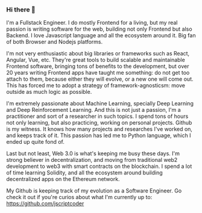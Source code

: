 ### Hi there 👋

I'm a Fullstack Engineer. I do mostly Frontend for a living, but my real passion is writing software for the web, building not only Frontend but also Backend. I love Javascript language and all the ecosystem around it. Big fan of both Browser and Nodejs platforms.

I'm not very enthusiastic about big libraries or frameworks such as React, Angular, Vue, etc. They're great tools to build scalable and maintainable Frontend software, bringing tons of benefits to the development, but over 20 years writing Frontend apps have taught me something: do not get too attach to them, because either they will evolve, or a new one will come out. This has forced me to adopt a strategy of framework-agnosticsm: move outside as much logic as possible.

I'm extremely passionate about Machine Learning, specially Deep Learning and Deep Reinforcement Learning. And this is not just a passion, I'm a practitioner and sort of a researcher in such topics. I spend tons of hours not only learning, but also practicing, working on personal projects. Github is my witness. It knows how many projects and researches I've worked on, and keeps track of it. This passion has led me to Python language, which I ended up quite fond of.

Last but not least, Web 3.0 is what's keeping me busy these days. I'm strong believer in decentralization, and moving from traditional web2 development to web3 with smart contracts on the blockchain. I spend a lot of time learning Solidity, and all the ecosystem around building decentralized apps on the Ethereum network.

My Github is keeping track of my evolution as a Software Engineer. Go check it out if you're curios about what I'm currently up to: https://github.com/jscriptcoder
